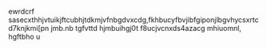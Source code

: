 ewrdcrf
sasecxthhjvtuikjftcubhjtdkmjvfnbgdvxcdg,fkhbucyfbvjibfgiponjlbgvhycsxrtcd7knjkmi[pn jmb.nb tgfvttd hjmbuihgj0t f8ucjvcnxds4azacg mhiuomnl, hgftbho u
